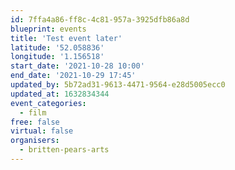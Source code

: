 ```yaml
---
id: 7ffa4a86-ff8c-4c81-957a-3925dfb86a8d
blueprint: events
title: 'Test event later'
latitude: '52.058836'
longitude: '1.156518'
start_date: '2021-10-28 10:00'
end_date: '2021-10-29 17:45'
updated_by: 5b72ad31-9613-4471-9564-e28d5005ecc0
updated_at: 1632834344
event_categories:
  - film
free: false
virtual: false
organisers:
  - britten-pears-arts
---
```

